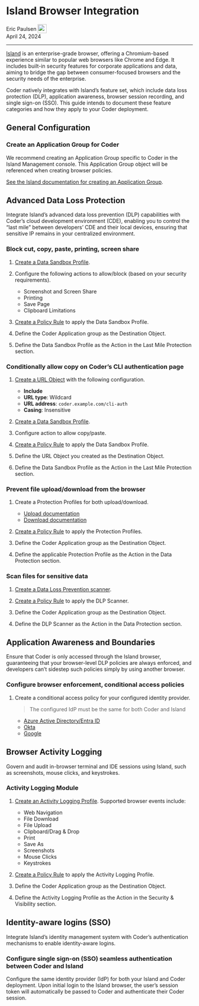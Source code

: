 # Island Browser Integration

<div>
  <a href="https://github.com/ericpaulsen" style="text-decoration: none; color: inherit;">
    <span style="vertical-align:middle;">Eric Paulsen</span>
    <img src="https://github.com/ericpaulsen.png" width="24px" height="24px" style="vertical-align:middle; margin: 0px;"/>
  </a>
</div>
April 24, 2024

---

[Island][] is an enterprise-grade browser, offering a Chromium-based experience
similar to popular web browsers like Chrome and Edge. It includes built-in
security features for corporate applications and data, aiming to bridge the gap
between consumer-focused browsers and the security needs of the enterprise.

Coder natively integrates with Island&rsquo;s feature set, which include data
loss protection (DLP), application awareness, browser session recording, and
single sign-on (SSO). This guide intends to document these feature categories
and how they apply to your Coder deployment.

## General Configuration

### Create an Application Group for Coder

We recommend creating an Application Group specific to Coder in the Island
Management console. This Application Group object will be referenced when
creating browser policies.

[See the Island documentation for creating an Application Group][app-group].

## Advanced Data Loss Protection

Integrate Island&rsquo;s advanced data loss prevention (DLP) capabilities with
Coder&rsquo;s cloud development environment (CDE), enabling you to control the
&ldquo;last mile&rdquo; between developers&rsquo; CDE and their local devices,
ensuring that sensitive IP remains in your centralized environment.

### Block cut, copy, paste, printing, screen share

1. [Create a Data Sandbox Profile][data-sandbox].

1. Configure the following actions to allow/block (based on your security
   requirements).

   - Screenshot and Screen Share
   - Printing
   - Save Page
   - Clipboard Limitations

1. [Create a Policy Rule][policy-rule] to apply the Data Sandbox Profile.

1. Define the Coder Application group as the Destination Object.

1. Define the Data Sandbox Profile as the Action in the Last Mile Protection
   section.

### Conditionally allow copy on Coder&rsquo;s CLI authentication page

1. [Create a URL Object][policy-rule] with the following configuration.

   - **Include**
   - **URL type**: Wildcard
   - **URL address**: `coder.example.com/cli-auth`
   - **Casing**: Insensitive

1. [Create a Data Sandbox Profile][data-sandbox].

1. Configure action to allow copy/paste.

1. [Create a Policy Rule][policy-rule] to apply the Data Sandbox Profile.

1. Define the URL Object you created as the Destination Object.

1. Define the Data Sandbox Profile as the Action in the Last Mile Protection
   section.

### Prevent file upload/download from the browser

1. Create a Protection Profiles for both upload/download.

   - [Upload documentation][upload-docs]
   - [Download documentation][download-docs]

1. [Create a Policy Rule][policy-rule] to apply the Protection Profiles.

1. Define the Coder Application group as the Destination Object.

1. Define the applicable Protection Profile as the Action in the Data Protection
   section.

### Scan files for sensitive data

1. [Create a Data Loss Prevention scanner][dlp-scanner].

1. [Create a Policy Rule][policy-rule] to apply the DLP Scanner.

1. Define the Coder Application group as the Destination Object.

1. Define the DLP Scanner as the Action in the Data Protection section.

## Application Awareness and Boundaries

Ensure that Coder is only accessed through the Island browser, guaranteeing that
your browser-level DLP policies are always enforced, and developers can&rsquo;t
sidestep such policies simply by using another browser.

### Configure browser enforcement, conditional access policies

1. Create a conditional access policy for your configured identity provider.

   <blockquote class="admonition">
   The configured IdP must be the same for both Coder and Island
   </blockquote>

   - [Azure Active Directory/Entra ID][island-entra]
   - [Okta][island-okta]
   - [Google][island-google]

## Browser Activity Logging

Govern and audit in-browser terminal and IDE sessions using Island, such as
screenshots, mouse clicks, and keystrokes.

### Activity Logging Module

1. [Create an Activity Logging Profile][logging-profile]. Supported browser
   events include:

   - Web Navigation
   - File Download
   - File Upload
   - Clipboard/Drag & Drop
   - Print
   - Save As
   - Screenshots
   - Mouse Clicks
   - Keystrokes

1. [Create a Policy Rule][policy-rule] to apply the Activity Logging Profile.

1. Define the Coder Application group as the Destination Object.

1. Define the Activity Logging Profile as the Action in the Security &
   Visibility section.

## Identity-aware logins (SSO)

Integrate Island&rsquo;s identity management system with Coder&rsquo;s
authentication mechanisms to enable identity-aware logins.

### Configure single sign-on (SSO) seamless authentication between Coder and Island

Configure the same identity provider (IdP) for both your Island and Coder
deployment. Upon initial login to the Island browser, the user&rsquo;s session
token will automatically be passed to Coder and authenticate their Coder
session.

<!-- Reference links -->

[island]: https://www.island.io/
[app-group]:
	https://documentation.island.io/docs/create-and-configure-an-application-group-object
[data-sandbox]:
	https://documentation.island.io/docs/create-and-configure-a-data-sandbox-profile
[policy-rule]:
	https://documentation.island.io/docs/create-and-configure-a-policy-rule-general
[url-object]:
	https://documentation.island.io/docs/create-and-configure-a-policy-rule-general
[logging-profile]:
	https://documentation.island.io/docs/create-and-configure-an-activity-logging-profile
[dlp-scanner]:
	https://documentation.island.io/docs/create-a-data-loss-prevention-scanner
[upload-docs]:
	https://documentation.island.io/docs/create-and-configure-an-upload-protection-profile
[download-docs]:
	https://documentation.island.io/v1/docs/en/create-and-configure-a-download-protection-profile
[island-entra]:
	https://documentation.island.io/docs/configure-browser-enforcement-for-island-with-azure-ad#create-and-apply-a-conditional-access-policy
[island-okta]:
	https://documentation.island.io/docs/configure-browser-enforcement-for-island-with-okta
[island-google]:
	https://documentation.island.io/docs/configure-browser-enforcement-for-island-with-google-enterprise
